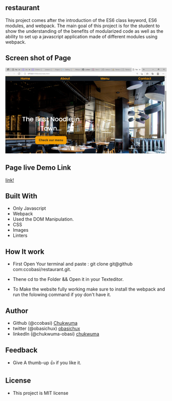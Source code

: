 ## restaurant
 This project comes after the introduction of the ES6 class keyword, ES6 modules, and webpack. The main goal of this project is for the student to show the understanding of the benefits of modularized code as well as the ability to set up a javascript application made of different modules using webpack.


 ## Screen shot of Page
<img src="./src/asset/home.png">


 ## Page live Demo Link

 [link!](https://flamboyant-ptolemy-e38460.netlify.app/)

 ## Built With

 - Only Javascript 
 - Webpack
 - Used the DOM Manipulation.
 - CSS
 - Images
 - Linters

 ## How It work 
  - First Open Your terminal and paste : git clone git@github com:ccobasi/restaurant.git.

  - Thene cd to the Folder && Open it in your Texteditor.

  - To Make the website fully working make sure to install the webpack
  and run the folowing command if yoy don't have it.


  ## Author

  - Github (@ccobasi)  [Chukwuma](www.github.com/ccobasi)
  - twitter (@obasichux)  [obasichux](www.twitter.com/obasichux)
  - linkedIn (@chukwuma-obasi)  [chukwuma](https://www.linkedin.com/in/chukwuma-obasi/)

 ## Feedback

 - Give A  thumb-up 👍 if you like it.


 ## License 

 - This project is MIT license



